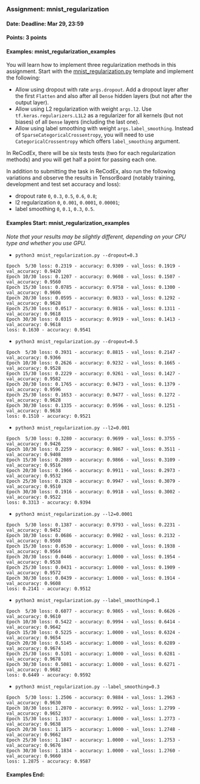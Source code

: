 ### Assignment: mnist_regularization
#### Date: Deadline: Mar 29, 23:59
#### Points: 3 points
#### Examples: mnist_regularization_examples

You will learn how to implement three regularization methods in this assignment.
Start with the
[mnist_regularization.py](https://github.com/ufal/npfl114/tree/master/labs/03/mnist_regularization.py)
template and implement the following:
- Allow using dropout with rate `args.dropout`. Add a dropout layer after the
  first `Flatten` and also after all `Dense` hidden layers (but not after the
  output layer).
- Allow using L2 regularization with weight `args.l2`. Use
  `tf.keras.regularizers.L1L2` as a regularizer for all kernels (but not
  biases) of all `Dense` layers (including the last one).
- Allow using label smoothing with weight `args.label_smoothing`. Instead
  of `SparseCategoricalCrossentropy`, you will need to use
  `CategoricalCrossentropy` which offers `label_smoothing` argument.

In ReCodEx, there will be six tests tests (two for each regularization methods) and
you will get half a point for passing each one.

In addition to submitting the task in ReCodEx, also run the following
variations and observe the results in TensorBoard (notably training, development
and test set accuracy and loss):
- dropout rate `0`, `0.3`, `0.5`, `0.6`, `0.8`;
- l2 regularization `0`, `0.001`, `0.0001`, `0.00001`;
- label smoothing `0`, `0.1`, `0.3`, `0.5`.

#### Examples Start: mnist_regularization_examples
_Note that your results may be slightly different, depending on your CPU type and whether you use GPU._
- `python3 mnist_regularization.py --dropout=0.3`
```
Epoch  5/30 loss: 0.2319 - accuracy: 0.9309 - val_loss: 0.1919 - val_accuracy: 0.9420
Epoch 10/30 loss: 0.1207 - accuracy: 0.9608 - val_loss: 0.1507 - val_accuracy: 0.9560
Epoch 15/30 loss: 0.0785 - accuracy: 0.9758 - val_loss: 0.1300 - val_accuracy: 0.9606
Epoch 20/30 loss: 0.0595 - accuracy: 0.9833 - val_loss: 0.1292 - val_accuracy: 0.9628
Epoch 25/30 loss: 0.0517 - accuracy: 0.9816 - val_loss: 0.1311 - val_accuracy: 0.9618
Epoch 30/30 loss: 0.0315 - accuracy: 0.9919 - val_loss: 0.1413 - val_accuracy: 0.9618
loss: 0.1630 - accuracy: 0.9541
```
- `python3 mnist_regularization.py --dropout=0.5`
```
Epoch  5/30 loss: 0.3931 - accuracy: 0.8815 - val_loss: 0.2147 - val_accuracy: 0.9366
Epoch 10/30 loss: 0.2626 - accuracy: 0.9232 - val_loss: 0.1665 - val_accuracy: 0.9528
Epoch 15/30 loss: 0.2229 - accuracy: 0.9261 - val_loss: 0.1427 - val_accuracy: 0.9582
Epoch 20/30 loss: 0.1765 - accuracy: 0.9473 - val_loss: 0.1379 - val_accuracy: 0.9596
Epoch 25/30 loss: 0.1653 - accuracy: 0.9477 - val_loss: 0.1272 - val_accuracy: 0.9628
Epoch 30/30 loss: 0.1335 - accuracy: 0.9596 - val_loss: 0.1251 - val_accuracy: 0.9638
loss: 0.1510 - accuracy: 0.9521
```
- `python3 mnist_regularization.py --l2=0.001`
```
Epoch  5/30 loss: 0.3280 - accuracy: 0.9699 - val_loss: 0.3755 - val_accuracy: 0.9426
Epoch 10/30 loss: 0.2259 - accuracy: 0.9867 - val_loss: 0.3511 - val_accuracy: 0.9408
Epoch 15/30 loss: 0.2089 - accuracy: 0.9866 - val_loss: 0.3109 - val_accuracy: 0.9516
Epoch 20/30 loss: 0.1966 - accuracy: 0.9911 - val_loss: 0.2973 - val_accuracy: 0.9532
Epoch 25/30 loss: 0.1928 - accuracy: 0.9947 - val_loss: 0.3079 - val_accuracy: 0.9510
Epoch 30/30 loss: 0.1916 - accuracy: 0.9918 - val_loss: 0.3002 - val_accuracy: 0.9522
loss: 0.3313 - accuracy: 0.9394
```
- `python3 mnist_regularization.py --l2=0.0001`
```
Epoch  5/30 loss: 0.1387 - accuracy: 0.9793 - val_loss: 0.2231 - val_accuracy: 0.9452
Epoch 10/30 loss: 0.0686 - accuracy: 0.9982 - val_loss: 0.2132 - val_accuracy: 0.9508
Epoch 15/30 loss: 0.0530 - accuracy: 1.0000 - val_loss: 0.1938 - val_accuracy: 0.9564
Epoch 20/30 loss: 0.0446 - accuracy: 1.0000 - val_loss: 0.1954 - val_accuracy: 0.9538
Epoch 25/30 loss: 0.0431 - accuracy: 1.0000 - val_loss: 0.1909 - val_accuracy: 0.9572
Epoch 30/30 loss: 0.0439 - accuracy: 1.0000 - val_loss: 0.1914 - val_accuracy: 0.9608
loss: 0.2141 - accuracy: 0.9512
```
- `python3 mnist_regularization.py --label_smoothing=0.1`
```
Epoch  5/30 loss: 0.6077 - accuracy: 0.9865 - val_loss: 0.6626 - val_accuracy: 0.9610
Epoch 10/30 loss: 0.5422 - accuracy: 0.9994 - val_loss: 0.6414 - val_accuracy: 0.9642
Epoch 15/30 loss: 0.5225 - accuracy: 1.0000 - val_loss: 0.6324 - val_accuracy: 0.9654
Epoch 20/30 loss: 0.5145 - accuracy: 1.0000 - val_loss: 0.6289 - val_accuracy: 0.9674
Epoch 25/30 loss: 0.5101 - accuracy: 1.0000 - val_loss: 0.6281 - val_accuracy: 0.9678
Epoch 30/30 loss: 0.5081 - accuracy: 1.0000 - val_loss: 0.6271 - val_accuracy: 0.9682
loss: 0.6449 - accuracy: 0.9592
```
- `python3 mnist_regularization.py --label_smoothing=0.3`
```
Epoch  5/30 loss: 1.2506 - accuracy: 0.9884 - val_loss: 1.2963 - val_accuracy: 0.9630
Epoch 10/30 loss: 1.2070 - accuracy: 0.9992 - val_loss: 1.2799 - val_accuracy: 0.9652
Epoch 15/30 loss: 1.1937 - accuracy: 1.0000 - val_loss: 1.2773 - val_accuracy: 0.9638
Epoch 20/30 loss: 1.1875 - accuracy: 1.0000 - val_loss: 1.2748 - val_accuracy: 0.9662
Epoch 25/30 loss: 1.1847 - accuracy: 1.0000 - val_loss: 1.2753 - val_accuracy: 0.9676
Epoch 30/30 loss: 1.1834 - accuracy: 1.0000 - val_loss: 1.2760 - val_accuracy: 0.9660
loss: 1.2875 - accuracy: 0.9587
```
#### Examples End:
